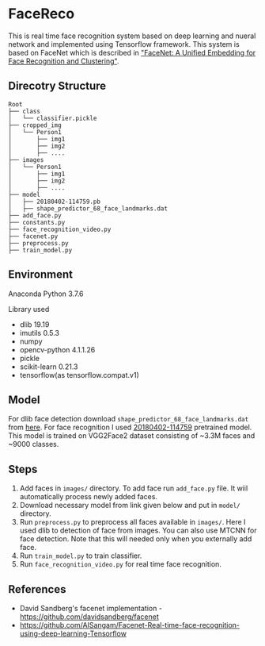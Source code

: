 # FaceReco

This is real time face recognition system based on deep learning and nueral network and implemented using Tensorflow framework. 
This system is based on FaceNet which is described in ["FaceNet: A Unified Embedding for Face Recognition and Clustering"](http://arxiv.org/abs/1503.03832).

## Direcotry Structure
```
Root
├── class
│   └── classifier.pickle
├── cropped_img
│   └── Person1
│       ├── img1
│       ├── img2
│       ├── ....
├── images
│   └── Person1
│       ├── img1
│       ├── img2
│       ├── ....
├── model
│   ├── 20180402-114759.pb
│   ├── shape_predictor_68_face_landmarks.dat
├── add_face.py
├── constants.py
├── face_recognition_video.py
├── facenet.py
├── preprocess.py
├── train_model.py
```

## Environment
Anaconda Python 3.7.6

Library used
- dlib 19.19
- imutils 0.5.3
- numpy
- opencv-python 4.1.1.26
- pickle
- scikit-learn 0.21.3
- tensorflow(as tensorflow.compat.v1)

## Model
For dlib face detection download ```shape_predictor_68_face_landmarks.dat``` from [here](http://dlib.net/files/shape_predictor_68_face_landmarks.dat.bz2).
For face recognition I used [20180402-114759](https://drive.google.com/open?id=1EXPBSXwTaqrSC0OhUdXNmKSh9qJUQ55-) pretrained model. This model
is trained on VGG2Face2 dataset consisting of ~3.3M faces and ~9000 classes.

## Steps
1. Add faces in ```images/``` directory. To add face run ```add_face.py``` file. It wiil automatically process newly added faces.
2. Download necessary model from link given below and put in ```model/``` directory.
3. Run ```preprocess.py``` to preprocess all faces available in ```images/```. Here I used dlib to detection of face from images. You can also use MTCNN for face detection. Note that this will needed only when you externally add face.
4. Run ```train_model.py``` to train classifier.
5. Run ```face_recognition_video.py``` for real time face recognition.

## References
- David Sandberg's facenet implementation - https://github.com/davidsandberg/facenet
- https://github.com/AISangam/Facenet-Real-time-face-recognition-using-deep-learning-Tensorflow
